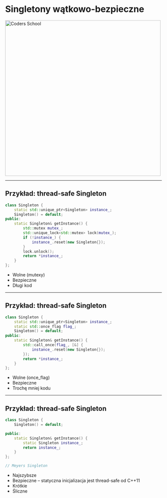 <!-- .slide: data-background="#111111" -->

# Singletony wątkowo-bezpieczne

<a href="https://coders.school">
    <img width="500" data-src="../coders_school_logo.png" alt="Coders School" class="plain">
</a>

___
<!-- .slide: style="font-size: .85em" -->

## Przykład: thread-safe Singleton

```cpp []
class Singleton {
    static std::unique_ptr<Singleton> instance_;
    Singleton() = default;
public:
    static Singleton& getInstance() {
        std::mutex mutex_;
        std::unique_lock<std::mutex> lock(mutex_);
        if (!instance_) {
            instance_.reset(new Singleton{});
        }
        lock.unlock();
        return *instance_;
    }
};
```
<!-- .element: class="fragment fade-in" -->

* <!-- .element: class="fragment fade-in" --> Wolne (mutexy)
* <!-- .element: class="fragment fade-in" --> Bezpieczne
* <!-- .element: class="fragment fade-in" --> Długi kod

___

## Przykład: thread-safe Singleton

```cpp []
class Singleton {
    static std::unique_ptr<Singleton> instance_;
    static std::once_flag flag_;
    Singleton() = default;
public:
    static Singleton& getInstance() {
        std::call_once(flag_, [&] {
            instance_.reset(new Singleton{});
        });
        return *instance_;
    }
};
```
<!-- .element: class="fragment fade-in" -->

* <!-- .element: class="fragment fade-in" --> Wolne (once_flag)
* <!-- .element: class="fragment fade-in" --> Bezpieczne
* <!-- .element: class="fragment fade-in" --> Trochę mniej kodu

___

## Przykład: thread-safe Singleton

```cpp []
class Singleton {
    Singleton() = default;

public:
    static Singleton& getInstance() {
        static Singleton instance_;
        return instance_;
    }
};

// Meyers Singleton
```
<!-- .element: class="fragment fade-in" -->

* <!-- .element: class="fragment fade-in" --> Najszybsze
* <!-- .element: class="fragment fade-in" --> Bezpieczne – statyczna inicjalizacja jest thread-safe od C++11
* <!-- .element: class="fragment fade-in" --> Krótkie
* <!-- .element: class="fragment fade-in" --> Śliczne

